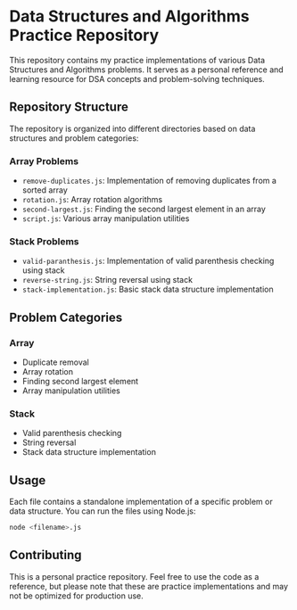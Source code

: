 # Data Structures and Algorithms Practice Repository

This repository contains my practice implementations of various Data Structures and Algorithms problems. It serves as a personal reference and learning resource for DSA concepts and problem-solving techniques.

## Repository Structure

The repository is organized into different directories based on data structures and problem categories:

### Array Problems
- `remove-duplicates.js`: Implementation of removing duplicates from a sorted array
- `rotation.js`: Array rotation algorithms
- `second-largest.js`: Finding the second largest element in an array
- `script.js`: Various array manipulation utilities

### Stack Problems
- `valid-paranthesis.js`: Implementation of valid parenthesis checking using stack
- `reverse-string.js`: String reversal using stack
- `stack-implementation.js`: Basic stack data structure implementation

## Problem Categories

### Array
- Duplicate removal
- Array rotation
- Finding second largest element
- Array manipulation utilities

### Stack
- Valid parenthesis checking
- String reversal
- Stack data structure implementation

## Usage

Each file contains a standalone implementation of a specific problem or data structure. You can run the files using Node.js:

```bash
node <filename>.js
```

## Contributing

This is a personal practice repository. Feel free to use the code as a reference, but please note that these are practice implementations and may not be optimized for production use.
